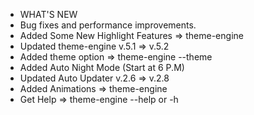 + WHAT'S NEW
+ Bug fixes and performance improvements.
+ Added Some New Highlight Features => theme-engine
+ Updated theme-engine v.5.1 => v.5.2
+ Added theme option => theme-engine --theme <choose>
+ Added Auto Night Mode (Start at 6 P.M)
+ Updated Auto Updater v.2.6 => v.2.8
+ Added Animations => theme-engine
+ Get Help => theme-engine --help or -h

